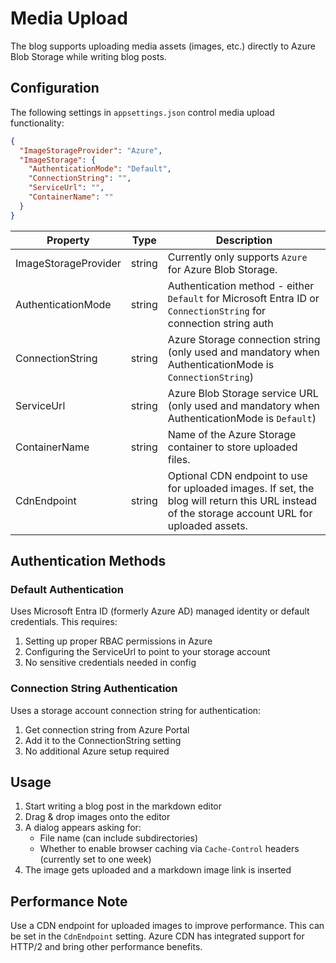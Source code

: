 # Media Upload

The blog supports uploading media assets (images, etc.) directly to Azure Blob Storage while writing blog posts.

## Configuration

The following settings in `appsettings.json` control media upload functionality:

```json
{
  "ImageStorageProvider": "Azure",
  "ImageStorage": {
    "AuthenticationMode": "Default",
    "ConnectionString": "",
    "ServiceUrl": "", 
    "ContainerName": ""
  }
}
```

| Property                        | Type   | Description                                                                                                          |
| ------------------------------- | ------ | -------------------------------------------------------------------------------------------------------------------- |
| ImageStorageProvider            | string | Currently only supports `Azure` for Azure Blob Storage.                                                             |
| AuthenticationMode | string | Authentication method - either `Default` for Microsoft Entra ID or `ConnectionString` for connection string auth |
| ConnectionString   | string | Azure Storage connection string (only used and mandatory when AuthenticationMode is `ConnectionString`)                          |
| ServiceUrl         | string | Azure Blob Storage service URL (only used and mandatory when AuthenticationMode is `Default`)                                    |
| ContainerName      | string | Name of the Azure Storage container to store uploaded files.                                                          |
| CdnEndpoint | string | Optional CDN endpoint to use for uploaded images. If set, the blog will return this URL instead of the storage account URL for uploaded assets. |

## Authentication Methods

### Default Authentication 
Uses Microsoft Entra ID (formerly Azure AD) managed identity or default credentials. This requires:

1. Setting up proper RBAC permissions in Azure
2. Configuring the ServiceUrl to point to your storage account
3. No sensitive credentials needed in config

### Connection String Authentication
Uses a storage account connection string for authentication:

1. Get connection string from Azure Portal
2. Add it to the ConnectionString setting
3. No additional Azure setup required

## Usage

1. Start writing a blog post in the markdown editor
2. Drag & drop images onto the editor
3. A dialog appears asking for:
   - File name (can include subdirectories)
   - Whether to enable browser caching via `Cache-Control` headers (currently set to one week)
4. The image gets uploaded and a markdown image link is inserted

## Performance Note

Use a CDN endpoint for uploaded images to improve performance. This can be set in the `CdnEndpoint` setting. Azure CDN has integrated support for HTTP/2 and bring other performance benefits.